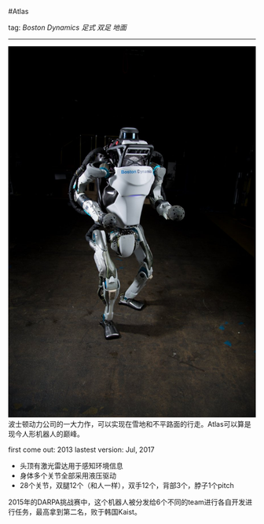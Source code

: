 #Atlas

 tag: *Boston Dynamics* *足式* *双足* *地面*
 
 ---
![atlas](../meta/pic/atlas.jpg)
波士顿动力公司的一大力作，可以实现在雪地和不平路面的行走。Atlas可以算是现今人形机器人的巅峰。

first come out: 2013
lastest version: Jul, 2017

- 头顶有激光雷达用于感知环境信息
- 身体多个关节全部采用液压驱动
- 28个关节，双腿12个（和人一样），双手12个，背部3个，脖子1个pitch

2015年的DARPA挑战赛中，这个机器人被分发给6个不同的team进行各自开发进行任务，最高拿到第二名，败于韩国Kaist。